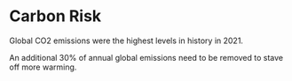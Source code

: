 # Carbon Risk

Global CO2 emissions were the highest levels in history in 2021.

An additional 30% of annual global emissions need to be removed to stave off more warming.
